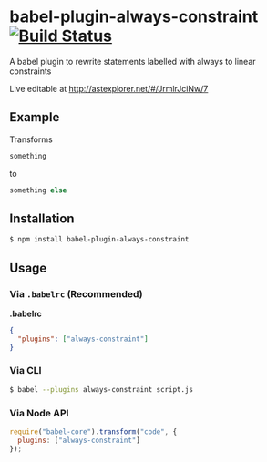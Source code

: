 # babel-plugin-always-constraint [![Build Status](https://travis-ci.org/active-expressions/babel-plugin-always-constraint.svg?branch=master)](https://travis-ci.org/active-expressions/babel-plugin-always-constraint)
A babel plugin to rewrite statements labelled with always to linear constraints

Live editable at http://astexplorer.net/#/JrmlrJciNw/7

## Example

Transforms
```js
something
```

to
```js
something else
```

## Installation

```sh
$ npm install babel-plugin-always-constraint
```

## Usage

### Via `.babelrc` (Recommended)

**.babelrc**

```json
{
  "plugins": ["always-constraint"]
}
```

### Via CLI

```sh
$ babel --plugins always-constraint script.js
```

### Via Node API

```javascript
require("babel-core").transform("code", {
  plugins: ["always-constraint"]
});
```
